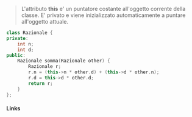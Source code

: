 >L'attributo **this** e' un puntatore costante all'oggetto corrente della classe. E' privato e viene inizializzato automaticamente a puntare all'oggetto attuale.

```cpp
class Razionale {
private: 
	int n;
	int d;
public: 
	Razionale somma(Razionale other) {
		Razionale r;
		r.n = (this->n * other.d) + (this->d * other.n);
		r.d = this->d * other.d;
		return r;
	}
};
```

#### Links
